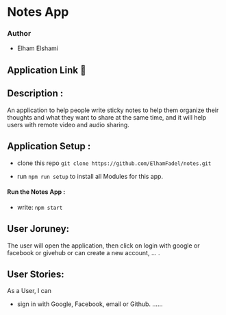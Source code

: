 # Notes App
### Author

- Elham Elshami
## Application Link :link:

## Description :


An application to help people write sticky notes to help them organize their thoughts and what they want to share at the same time, and it will help users with remote video and audio sharing.

## Application Setup :

- clone this repo
  `git clone https://github.com/ElhamFadel/notes.git`

- run `npm run setup` to install all Modules for this app.

#### Run the Notes App :

- write: `npm start`
## User Joruney:

The user will open the application, then click on login with google or facebook or givehub or can create a new account, ... .

## User Stories:

As a User, I can

- sign in with Google, Facebook, email or Github. 
...... 
